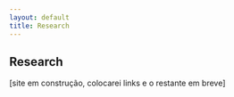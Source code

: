 ```yaml
---
layout: default
title: Research
---
```


## Research
[site em construção, colocarei links e o restante em breve]

<!-- ## Publicações

Veja também as minhas [publicações](publications). -->
